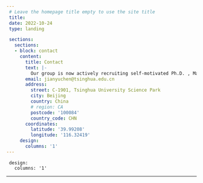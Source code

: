 ```yaml
---
 # Leave the homepage title empty to use the site title
 title:
 date: 2022-10-24
 type: landing

 sections:
   sections:
   - block: contact
     content:
       title: Contact
       text: |-
         Our group is now actively recruiting self-motivated Ph.D. , Masters, undergraduate, and visitors.  If you are interested in joining us, please send me an email with you resume. 
       email: jianyuchen@tsinghua.edu.cn
       address:
         street: C-1901, Tsinghua University Science Park
         city: Beijing
         country: China
         # region: CA
         postcode: '100084'
         country_code: CHN
       coordinates:
         latitude: '39.99208'
         longitude: '116.32419'
     design:
       columns: '1'
---
```

     design:
       columns: '1'
 ---
